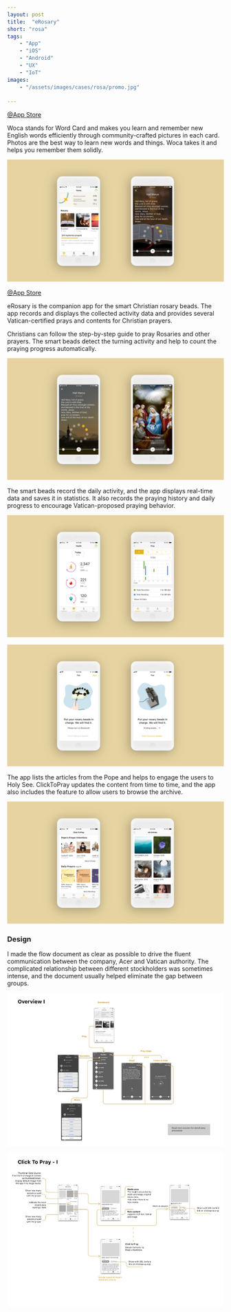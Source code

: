 ```yaml
---
layout: post
title:  "eRosary"
short: "rosa"
tags:
    - "App"
    - "iOS"
    - "Android"
    - "UX"
    - "IoT"
images: 
    - "/assets/images/cases/rosa/promo.jpg"

---
```

[@App Store](https://apps.apple.com/app/click-to-pray-erosary/id1477960251)

<!--summary-->

Woca stands for Word Card and makes you learn and remember new English words efficiently through community-crafted pictures in each card. Photos are the best way to learn new words and things. Woca takes it and helps you remember them solidly.

<!--more-->

![eRosary](/assets/images/cases/rosa/pic1.jpg)

[@App Store](https://apps.apple.com/app/click-to-pray-erosary/id1477960251)

eRosary is the companion app for the smart Christian rosary beads. The app records and displays the collected activity data and provides several Vatican-certified prays and contents for Christian prayers.

Christians can follow the step-by-step guide to pray Rosaries and other prayers. The smart beads detect the turning activity and help to count the praying progress automatically.

![eRosary](/assets/images/cases/rosa/pic3.jpg)

The smart beads record the daily activity, and the app displays real-time data and saves it in statistics. It also records the praying history and daily progress to encourage Vatican-proposed praying behavior.

![eRosary](/assets/images/cases/rosa/pic4.jpg)

![eRosary](/assets/images/cases/rosa/pic2.jpg)

The app lists the articles from the Pope and helps to engage the users to Holy See. ClickToPray updates the content from time to time, and the app also includes the feature to allow users to browse the archive.

![eRosary](/assets/images/cases/rosa/pic5.jpg)

### Design

I made the flow document as clear as possible to drive the fluent communication between the company, Acer and Vatican authority. The complicated relationship between different stockholders was sometimes intense, and the document usually helped eliminate the gap between groups. 

![eRosary](/assets/images/cases/rosa/flow1.jpg)

![eRosary](/assets/images/cases/rosa/flow2.jpg)